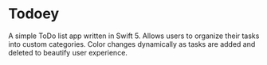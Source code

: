 # Todoey
A simple ToDo list app written in Swift 5. Allows users to organize their tasks into custom categories. Color changes dynamically as tasks are
added and deleted to beautify user experience.
